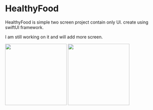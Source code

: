 # HealthyFood

HealthyFood is simple two screen project contain only UI. create using swiftUI framework.

I am still working on it and will add more screen.

<img src = "https://user-images.githubusercontent.com/55394301/236220294-7aa44247-3f6f-4813-93e1-cdd22b847e68.png" width ="200" /> <img src = "https://user-images.githubusercontent.com/55394301/236220337-8db79a18-83c6-476c-9863-9273d20c2ca9.png" width ="200" />
